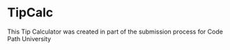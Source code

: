 # TipCalc
This Tip Calculator was created in part of the submission process for Code Path University
